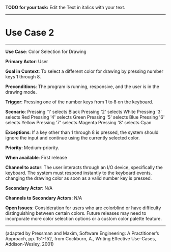 **TODO for your task:** Edit the Text in italics with your text.

<hr>

# Use Case 2

<hr>

**Use Case**: Color Selection for Drawing

**Primary Actor**: User

**Goal in Context**: To select a different color for drawing by pressing number keys 1 through 8.

**Preconditions**: The program is running, responsive, and the user is in the drawing mode.

**Trigger**: Pressing one of the number keys from 1 to 8 on the keyboard.
  
**Scenario**: 
Pressing '1' selects Black
Pressing '2' selects White
Pressing '3' selects Red
Pressing '4' selects Green
Pressing '5' selects Blue
Pressing '6' selects Yellow
Pressing '7' selects Magenta
Pressing '8' selects Cyan
 
**Exceptions**: If a key other than 1 through 8 is pressed, the system should ignore the input and continue using the currently selected color.

**Priority**: Medium-priority.

**When available**: First release

**Channel to actor**: The user interacts through an I/O device, specifically the keyboard. The system must respond instantly to the keyboard events, changing the drawing color as soon as a valid number key is pressed.

**Secondary Actor**: N/A

**Channels to Secondary Actors**: N/A

**Open Issues**: Consideration for users who are colorblind or have difficulty distinguishing between certain colors. Future releases may need to incorporate more color selection options or a custom color palette feature.

<hr>



(adapted by Pressman and Maxim, Software Engineering: A Practitioner’s Approach, pp. 151-152, from Cockburn,
A., Writing Effective Use-Cases, Addison-Wesley, 2001)
